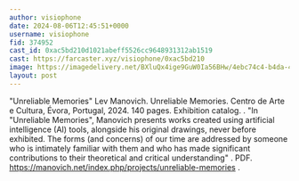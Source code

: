 ```yaml
---
author: visiophone
date: 2024-08-06T12:45:51+0000
username: visiophone
fid: 374952
cast_id: 0xac5bd210d1021abeff5526cc9648931312ab1519
cast: https://farcaster.xyz/visiophone/0xac5bd210
image: https://imagedelivery.net/BXluQx4ige9GuW0Ia56BHw/4ebc74c4-b4da-4fdb-8d25-812352c7c200/original
layout: post
---
```


"Unreliable Memories"
Lev Manovich. Unreliable Memories. Centro de Arte e Cultura, Évora, Portugal, 2024. 140 pages. Exhibition catalog.
.
"In "Unreliable Memories", Manovich presents works created using artificial intelligence (AI) tools, alongside his original drawings, never before exhibited. The forms (and concerns) of our time are addressed by someone who is intimately familiar with them and who has made significant contributions to their theoretical and critical understanding"
.
PDF. https://manovich.net/index.php/projects/unreliable-memories
.

<img src='https://imagedelivery.net/BXluQx4ige9GuW0Ia56BHw/4ebc74c4-b4da-4fdb-8d25-812352c7c200/original' alt='' referrerpolicy='no-referrer'/>

